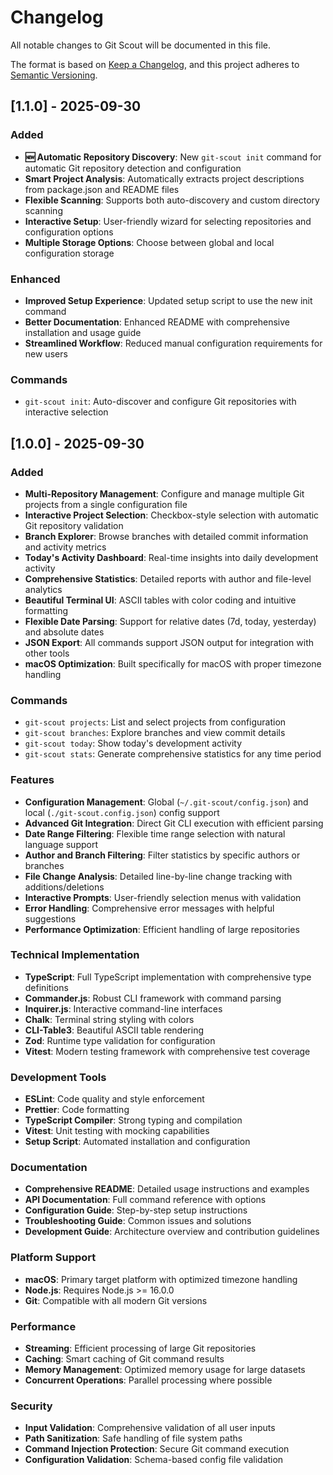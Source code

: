 # Changelog

All notable changes to Git Scout will be documented in this file.

The format is based on [Keep a Changelog](https://keepachangelog.com/en/1.0.0/),
and this project adheres to [Semantic Versioning](https://semver.org/spec/v2.0.0.html).

## [1.1.0] - 2025-09-30

### Added

- **🆕 Automatic Repository Discovery**: New `git-scout init` command for automatic Git repository detection and configuration
- **Smart Project Analysis**: Automatically extracts project descriptions from package.json and README files
- **Flexible Scanning**: Supports both auto-discovery and custom directory scanning
- **Interactive Setup**: User-friendly wizard for selecting repositories and configuration options
- **Multiple Storage Options**: Choose between global and local configuration storage

### Enhanced

- **Improved Setup Experience**: Updated setup script to use the new init command
- **Better Documentation**: Enhanced README with comprehensive installation and usage guide
- **Streamlined Workflow**: Reduced manual configuration requirements for new users

### Commands

- `git-scout init`: Auto-discover and configure Git repositories with interactive selection

## [1.0.0] - 2025-09-30

### Added

- **Multi-Repository Management**: Configure and manage multiple Git projects from a single configuration file
- **Interactive Project Selection**: Checkbox-style selection with automatic Git repository validation
- **Branch Explorer**: Browse branches with detailed commit information and activity metrics
- **Today's Activity Dashboard**: Real-time insights into daily development activity
- **Comprehensive Statistics**: Detailed reports with author and file-level analytics
- **Beautiful Terminal UI**: ASCII tables with color coding and intuitive formatting
- **Flexible Date Parsing**: Support for relative dates (7d, today, yesterday) and absolute dates
- **JSON Export**: All commands support JSON output for integration with other tools
- **macOS Optimization**: Built specifically for macOS with proper timezone handling

### Commands

- `git-scout projects`: List and select projects from configuration
- `git-scout branches`: Explore branches and view commit details
- `git-scout today`: Show today's development activity
- `git-scout stats`: Generate comprehensive statistics for any time period

### Features

- **Configuration Management**: Global (`~/.git-scout/config.json`) and local (`./git-scout.config.json`) config support
- **Advanced Git Integration**: Direct Git CLI execution with efficient parsing
- **Date Range Filtering**: Flexible time range selection with natural language support
- **Author and Branch Filtering**: Filter statistics by specific authors or branches
- **File Change Analysis**: Detailed line-by-line change tracking with additions/deletions
- **Interactive Prompts**: User-friendly selection menus with validation
- **Error Handling**: Comprehensive error messages with helpful suggestions
- **Performance Optimization**: Efficient handling of large repositories

### Technical Implementation

- **TypeScript**: Full TypeScript implementation with comprehensive type definitions
- **Commander.js**: Robust CLI framework with command parsing
- **Inquirer.js**: Interactive command-line interfaces
- **Chalk**: Terminal string styling with colors
- **CLI-Table3**: Beautiful ASCII table rendering
- **Zod**: Runtime type validation for configuration
- **Vitest**: Modern testing framework with comprehensive test coverage

### Development Tools

- **ESLint**: Code quality and style enforcement
- **Prettier**: Code formatting
- **TypeScript Compiler**: Strong typing and compilation
- **Vitest**: Unit testing with mocking capabilities
- **Setup Script**: Automated installation and configuration

### Documentation

- **Comprehensive README**: Detailed usage instructions and examples
- **API Documentation**: Full command reference with options
- **Configuration Guide**: Step-by-step setup instructions
- **Troubleshooting Guide**: Common issues and solutions
- **Development Guide**: Architecture overview and contribution guidelines

### Platform Support

- **macOS**: Primary target platform with optimized timezone handling
- **Node.js**: Requires Node.js >= 16.0.0
- **Git**: Compatible with all modern Git versions

### Performance

- **Streaming**: Efficient processing of large Git repositories
- **Caching**: Smart caching of Git command results
- **Memory Management**: Optimized memory usage for large datasets
- **Concurrent Operations**: Parallel processing where possible

### Security

- **Input Validation**: Comprehensive validation of all user inputs
- **Path Sanitization**: Safe handling of file system paths
- **Command Injection Protection**: Secure Git command execution
- **Configuration Validation**: Schema-based config file validation
